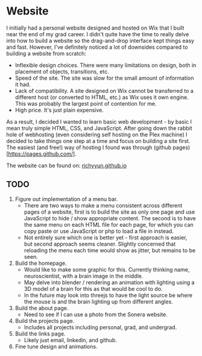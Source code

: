 # Website

I initially had a personal website designed and hosted on Wix that I built near the end of my grad career. I didn't quite have the time to really delve into how to build a website so the drag-and-drop interface kept things easy and fast. 
However, I've definitely noticed a lot of downsides compared to building a website from scratch:
- Inflexible design choices. There were many limitations on design, both in placement of objects, transitions, etc.
- Speed of the site. The site was slow for the small amount of information it had.
- Lack of compatibility. A site designed on Wix cannot be transferred to a different host (or converted to HTML, etc.) as Wix uses it own engine. This was probably the largest point of contention for me.
- High price. It's just plain expensive.

As a result, I decided I wanted to learn basic web development - by basic I mean truly simple HTML, CSS, and JavaScript. After going down the rabbit hole of webhosting (even considering self hosting on the Plex machine) I decided to take things one step at a time and focus on building a site first. The easiest (and free!) way of hosting I found was through (github pages)[https://pages.github.com/].

The website can be found on: [richyyun.github.io](richyyun.github.io)

## TODO
1. Figure out implementation of a menu bar.
   - There are two ways to make a menu consistent across different pages of a website, first is to build the site as only one page and use JavaScript to hide / show appropriate content. The second is to have the same menu on each HTML file for each page, for which you can copy paste or use JavaScript or php to load a file in instead.
   - Not entirely sure which one is better yet - first approach is easier, but second approach seems cleaner. Slightly concerned that reloading the menu each time would show as jitter, but remains to be seen.
3. Build the homepage.
   - Would like to make some graphic for this. Currently thinking name, neuroscientist, with a brain image in the middle.
   - May delve into blender / rendering an animation with lighting using a 3D model of a brain for this as that would be cool to do.
   - In the future may look into threejs to have the light source be where the mouse is and the brain lighting up from different angles.
5. Build the about page.
   - Need to see if I can use a photo from the Sonera website. 
7. Build the projects page.
   - Includes all projects including personal, grad, and undergrad.
9. Build the links page.
   - Likely just email, linkedin, and github.
11. Fine tune design and animations.
